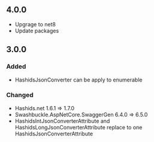 ## 4.0.0
- Upgrage to net8
- Update packages

## 3.0.0

### Added
- HashidsJsonConverter can be apply to enumerable

### Changed
- Hashids.net 1.6.1 => 1.7.0
- Swashbuckle.AspNetCore.SwaggerGen 6.4.0 => 6.5.0
- HashidsIntJsonConverterAttribute and HashidsLongJsonConverterAttribute replace to one HashidsJsonConverterAttribute